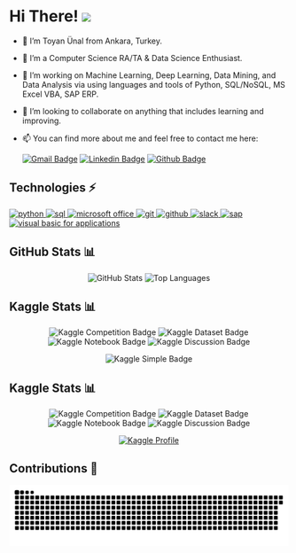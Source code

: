 # Hi There! <img src="https://raw.githubusercontent.com/aemmadi/aemmadi/master/wave.gif" width="25px">

- 👨 I’m Toyan Ünal from Ankara, Turkey.
- 🌱 I’m a Computer Science RA/TA & Data Science Enthusiast.
- 👀 I’m working on Machine Learning, Deep Learning, Data Mining, and Data Analysis via using languages and tools of Python, SQL/NoSQL, MS Excel VBA, SAP ERP. 
- 🤝 I’m looking to collaborate on anything that includes learning and improving.
- 📫 You can find more about me and feel free to contact me here:

    [![Gmail Badge](https://img.shields.io/badge/-toyanunal-c14438?style=flat&logo=Gmail&logoColor=white&link=mailto:toyanunal@gmail.com)](mailto:toyanunal@gmail.com)
    [![Linkedin Badge](https://img.shields.io/badge/-toyanunal-blue?style=flat&logo=Linkedin&logoColor=white&link=https://www.linkedin.com/in/toyanunal/)](https://www.linkedin.com/in/toyanunal/)
    [![Github Badge](https://img.shields.io/badge/-toyanunal-black?style=flat&logo=Github&logoColor=white&link=https://www.github.com/toyanunal/)](https://www.github.com/toyanunal/)

## Technologies ⚡

<p align="left">
  <a href="https://www.python.org/" target="_blank"> <img src="https://www.vectorlogo.zone/logos/python/python-icon.svg" alt="python" width="40" height="40"/> </a>      
  <a href="https://www.microsoft.com/en-us/sql-server/sql-server-2019" target="_blank"> <img src="https://github.com/amido/azure-vector-icons/blob/master/icons/SQL%20Database%20(Generic).svg" alt="sql" width="33" height="40"/> </a> 
  <a href="https://www.office.com/" target="_blank"> <img src="https://github.com/get-icon/geticon/blob/master/icons/microsoft-office.svg" alt="microsoft office" width="40" height="40"/> </a>
  <a href="https://git-scm.com/" target="_blank"> <img src="https://www.vectorlogo.zone/logos/git-scm/git-scm-icon.svg" alt="git" width="40" height="40"/> </a>
  <a href="https://github.com/" target="_blank"> <img src="https://www.vectorlogo.zone/logos/github/github-tile.svg" alt="github" width="40" height="40"/> </a>
  <a href="https://slack.com/" target="_blank"> <img src="https://www.vectorlogo.zone/logos/slack/slack-icon.svg" alt="slack" width="40" height="40"/> </a>
  <a href="https://www.sap.com/" target="_blank"> <img src="https://www.vectorlogo.zone/logos/sap/sap-icon.svg" alt="sap" width="40" height="40"/> </a>
  <a href="https://docs.microsoft.com/en-us/office/vba/library-reference/concepts/getting-started-with-vba-in-office" target="_blank"> <img src="https://www.vectorlogo.zone/logos/microsoft_vb/microsoft_vb-icon.svg" alt="visual basic for applications" width="40" height="40"/> </a>
</p>

## GitHub Stats 📊

<p align="center">
  <img src="https://github-readme-stats.vercel.app/api?username=toyanunal&count_private=true&show_icons=true&hide=issues&include_all_commits=true&theme=vue" alt="GitHub Stats" />
  <img src="https://github-readme-stats.vercel.app/api/top-langs/?username=toyanunal&theme=vue&layout=compact" alt="Top Languages" />
</p>

## Kaggle Stats 📊
     
<p align="center">
  <img src="https://road-to-kaggle-grandmaster.vercel.app/api/badges/toyanu/competition/light" alt="Kaggle Competition Badge" />
  <img src="https://road-to-kaggle-grandmaster.vercel.app/api/badges/toyanu/dataset/light" alt="Kaggle Dataset Badge" />
  <img src="https://road-to-kaggle-grandmaster.vercel.app/api/badges/toyanu/notebook/light" alt="Kaggle Notebook Badge" />
  <img src="https://road-to-kaggle-grandmaster.vercel.app/api/badges/toyanu/discussion/light" alt="Kaggle Discussion Badge" />
</p>

<p align="center">
  <img src="https://road-to-kaggle-grandmaster.vercel.app/api/simple/toyanu" alt="Kaggle Simple Badge" />
</p>

## Kaggle Stats 📊

<p align="center">
  <img src="https://img.shields.io/badge/Kaggle-Competition%20Expert-brightgreen" alt="Kaggle Competition Badge" />
  <img src="https://img.shields.io/badge/Kaggle-Dataset%20Contributor-blue" alt="Kaggle Dataset Badge" />
  <img src="https://img.shields.io/badge/Kaggle-Notebook%20Expert-yellow" alt="Kaggle Notebook Badge" />
  <img src="https://img.shields.io/badge/Kaggle-Discussion%20Contributor-orange" alt="Kaggle Discussion Badge" />
</p>

<p align="center">
  <a href="https://www.kaggle.com/toyanu" target="_blank">
    <img src="https://img.shields.io/badge/Kaggle-View%20Profile-informational" alt="Kaggle Profile" />
  </a>
</p>


## Contributions 📢

<p align="center">
  <img src="https://raw.githubusercontent.com/toyanunal/toyanunal/main/light.svg" alt="GitHub Contributions" />
</p>
